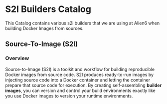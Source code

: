 # S2I Builders Catalog
This Catalog contains various s2i builders that we are using at Alien6 when building Docker Images from sources.

## Source-To-Image (S2I)
### Overview
Source-to-Image (S2I) is a toolkit and workflow for building reproducible Docker images from source code. S2I produces
ready-to-run images by injecting source code into a Docker container and letting the container prepare that source code for execution. By creating self-assembling **builder images**, you can version and control your build environments exactly like you use Docker images to version your runtime environments.
